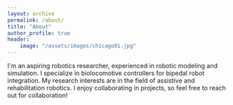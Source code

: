 ```yaml
---
layout: archive
permalink: /about/
title: "About"
author_profile: true
header:
    image: "/assets/images/chicago01.jpg"
---
```


I'm an aspiring robotics researcher, experienced in robotic modeling and simulation. I specialize in biolocomotive controllers for bipedal robot integration. My research interests are in the field of assistive and rehabilitation robotics. I enjoy collaborating in projects, so feel free to reach out for collaboration!